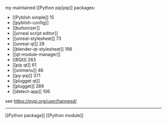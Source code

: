 my maintained [[Python pip|pip]] packages:
- [[Pyblish simple]] 15
- [[pyblish-config]]
- [[buttonizer]]
- [[urneal script editor]]
- [[unreal-stylesheet]] 73
- [[unreal-qt]] 28
- [[blender-qt-stylesheet]] 198
- [[qt-module-manager]]
- [[BQt]] 263
- [[pip qt]] 61
- [[unimenu]] 46
- [[py-pip]] 371
- [[plugget qt]]
- [[plugget]] 289
- [[detect-app]] 106

see https://pypi.org/user/hannesd/

---

[[Python package]]
[[Python module]]